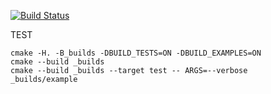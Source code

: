 [![Build Status](https://travis-ci.org/BinaryTreesImplementation/SplayTree.svg?branch=master)](https://travis-ci.org/BinaryTreesImplementation/SplayTree) 

TEST
```
cmake -H. -B_builds -DBUILD_TESTS=ON -DBUILD_EXAMPLES=ON
cmake --build _builds
cmake --build _builds --target test -- ARGS=--verbose
_builds/example
```
